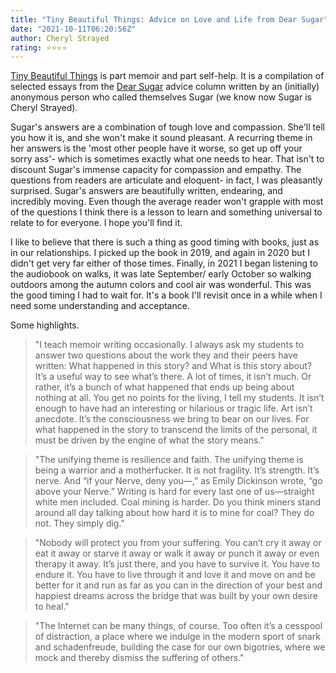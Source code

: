 ```yaml
---
title: "Tiny Beautiful Things: Advice on Love and Life from Dear Sugar"
date: "2021-10-11T06:20:56Z"
author: Cheryl Strayed
rating: ⭐⭐⭐⭐
---
```


<style>

</style>

<a href="https://www.goodreads.com/book/show/13152194-tiny-beautiful-things?ac=1&from_search=true&qid=QhDs1Wg55b&rank=1">Tiny Beautiful Things</a> is part memoir and part self-help. It is a compilation of selected essays from the <a href="https://therumpus.net/sections/dear-sugar/">Dear Sugar</a> advice column written by an (initially) anonymous person who called themselves Sugar (we know now Sugar is Cheryl Strayed). 

Sugar's answers are a combination of tough love and compassion. She'll tell you how it is, and she won't make it sound pleasant. A recurring theme in her answers is the 'most other people have it worse, so get up off your sorry ass'- which is sometimes exactly what one needs to hear. That isn't to discount Sugar's immense capacity for compassion and empathy. The questions from readers are articulate and eloquent- in fact, I was pleasantly surprised. Sugar's answers are beautifully written, endearing, and incredibly moving. Even though the average reader won't grapple with most of the questions I think there is a lesson to learn and something universal to relate to for everyone. I hope you'll find it.  

I like to believe that there is such a thing as good timing with books, just as in our relationships. I picked up the book in 2019, and again in 2020 but I didn't get very far either of those times. Finally, in 2021 I began listening to the audiobook on walks, it was late September/ early October so walking outdoors among the autumn colors and cool air was wonderful. This was the good timing I had to wait for. It's a book I'll revisit once in a while when I need some understanding and acceptance.

Some highlights.

> "I teach memoir writing occasionally. I always ask my students to answer two questions about the work they and their peers have written: What happened in this story? and What is this story about? It’s a useful way to see what’s there. A lot of times, it isn’t much. Or rather, it’s a bunch of what happened that ends up being about nothing at all. You get no points for the living, I tell my students. It isn’t enough to have had an interesting or hilarious or tragic life. Art isn’t anecdote. It’s the consciousness we bring to bear on our lives. For what happened in the story to transcend the limits of the personal, it must be driven by the engine of what the story means."

> "The unifying theme is resilience and faith. The unifying theme is being a warrior and a motherfucker. It is not fragility. It’s strength. It’s nerve. And “if your Nerve, deny you—,” as Emily Dickinson wrote, “go above your Nerve.” Writing is hard for every last one of us—straight white men included. Coal mining is harder. Do you think miners stand around all day talking about how hard it is to mine for coal? They do not. They simply dig."

> "Nobody will protect you from your suffering. You can’t cry it away or eat it away or starve it away or walk it away or punch it away or even therapy it away. It’s just there, and you have to survive it. You have to endure it. You have to live through it and love it and move on and be better for it and run as far as you can in the direction of your best and happiest dreams across the bridge that was built by your own desire to heal."

> "The Internet can be many things, of course. Too often it’s a cesspool of distraction, a place where we indulge in the modern sport of snark and schadenfreude, building the case for our own bigotries, where we mock and thereby dismiss the suffering of others."

